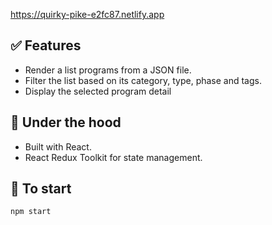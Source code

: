 https://quirky-pike-e2fc87.netlify.app

## ✅ Features

- Render a list programs from a JSON file.
- Filter the list based on its category, type, phase and tags.
- Display the selected program detail

## 🤖 Under the hood

- Built with React.
- React Redux Toolkit for state management.

## 🚀 To start

`npm start`
